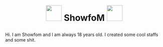 # <p align="center"><img src="https://s3.rsb.net/images/pig.png" width="50px"> ShowfoM <img src="https://s3.rsb.net/images/pig.png" width="50px"></p>
Hi. I am Showfom and I am always 18 years old. I created some cool staffs and some shit.
